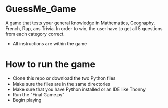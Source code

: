 # GuessMe_Game
A game that tests your general knowledge in Mathematics, Geography, French, Rap, ans Trivia.
In order to win, the user have to get all 5 questions from each category correct. 


* All instructions are within the game


# How to run the game 

- Clone this repo or download the two Python files
- Make sure the files are in the same directories
- Make sure that you have Python installed or an IDE like Thonny
- Run the "Final Game.py"
- Begin playing


